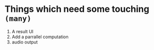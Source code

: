 # Things which need some touching `(many)`

1) A result UI
2) Add a parrallel computation
3) audio output

